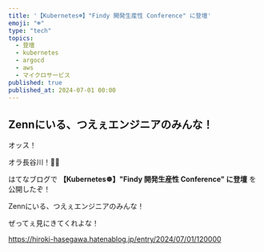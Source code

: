 ```yaml
---
title: '【Kubernetes☸️】"Findy 開発生産性 Conference" に登壇'
emoji: "☸️"
type: "tech"
topics:
  - 登壇
  - kubernetes
  - argocd
  - aws
  - マイクロサービス
published: true
published_at: 2024-07-01 00:00
---
```


## Zennにいる、つえぇエンジニアのみんな！

オッス！

オラ長谷川！✋🏻

はてなブログで **【Kubernetes☸️】"Findy 開発生産性 Conference" に登壇** を公開したぞ！

Zennにいる、つえぇエンジニアのみんな！

ぜってぇ見にきてくれよな！

https://hiroki-hasegawa.hatenablog.jp/entry/2024/07/01/120000

